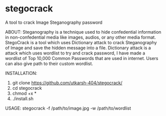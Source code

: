 # stegocrack
A tool to crack Image Steganography password

ABOUT:
Steganography is a technique used to hide confedential information in non-confedential media like images, audios, or any other media format. StegoCrack is a tool which uses Dictionary attack to crack Steganography of Image and save the hidden message into a file. Dictionary attack is a attack which uses wordlist to try and crack password, I have made a wordlist of Top 10,000 Common Passwords that are used in internet. Users can also give path to their custom wordlist.

INSTALLATION:
1. git clone https://github.com/utkarsh-404/stegocrack/
2. cd stegocrack
3. chmod +x *
4. ./install.sh

USAGE:
stegocrack -f /path/to/image.jpg -w /path/to/wordlist
